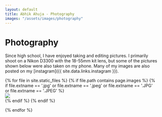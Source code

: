 ```yaml
---
layout: default
title: Abhik Ahuja - Photography
images: "/assets/images/photography"
---
```

# Photography
Since high school, I have enjoyed taking and editing pictures. I primarily shoot on a Nikon D3300 with the 18-55mm kit lens, but some of the pictures shown below were also taken on my phone. Many of my images are also posted on my [instagram]({{ site.data.links.instagram }}).

<link rel="stylesheet" href="/assets/css/portfolio.css">
<script src="https://ajax.googleapis.com/ajax/libs/jquery/3.5.1/jquery.min.js"></script>
<script src="https://unpkg.com/masonry-layout@4/dist/masonry.pkgd.min.js"></script>
<script src="https://unpkg.com/imagesloaded@4/imagesloaded.pkgd.min.js"></script>
<link href="/assets/css/lightbox.css" rel="stylesheet" />

<div class="grid">
 {% for file in site.static_files %}
 {% if file.path contains page.images %}
 {% if file.extname == '.jpg' or file.extname == '.jpeg' or file.extname == '.JPG' or file.extname == '.JPEG' %}
 <div class="grid-item">
  <a href="{{ file.path }}" data-lightbox="{{ page.title }}">
   <img src="{{ file.path }}">
  </a>
 </div>
 {% endif %}
 {% endif %}

 {% endfor %}
</div>

<script>
 var $grid = $('.grid').masonry({
  // options
  itemSelector: '.grid-item',
  columnWidth: 50,
  gutter: 0,
  fitWidth: true
 });
 $grid.imagesLoaded().progress(function () {
  $grid.masonry('layout');
 });
</script>
<script src="/assets/js/lightbox.js"></script>
<script>
 lightbox.option({
  'resizeDuration': 200,
  'imageFadeDuration': 300,
  'wrapAround': true
 })
</script>
